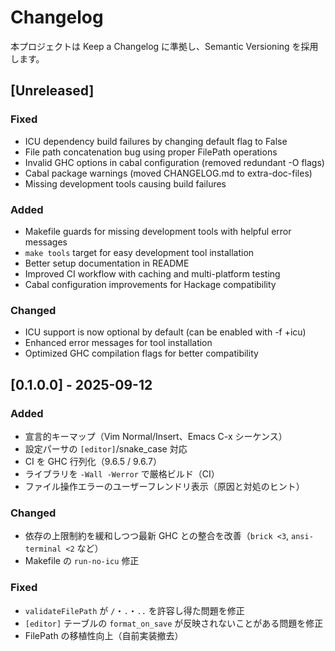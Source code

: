 # Changelog

本プロジェクトは Keep a Changelog に準拠し、Semantic Versioning を採用します。

## [Unreleased]
### Fixed
- ICU dependency build failures by changing default flag to False
- File path concatenation bug using proper FilePath operations
- Invalid GHC options in cabal configuration (removed redundant -O flags)
- Cabal package warnings (moved CHANGELOG.md to extra-doc-files)
- Missing development tools causing build failures

### Added
- Makefile guards for missing development tools with helpful error messages
- `make tools` target for easy development tool installation
- Better setup documentation in README
- Improved CI workflow with caching and multi-platform testing
- Cabal configuration improvements for Hackage compatibility

### Changed
- ICU support is now optional by default (can be enabled with -f +icu)
- Enhanced error messages for tool installation
- Optimized GHC compilation flags for better compatibility

## [0.1.0.0] - 2025-09-12
### Added
- 宣言的キーマップ（Vim Normal/Insert、Emacs C-x シーケンス）
- 設定パーサの `[editor]`/snake_case 対応
- CI を GHC 行列化（9.6.5 / 9.6.7）
- ライブラリを `-Wall -Werror` で厳格ビルド（CI）
- ファイル操作エラーのユーザーフレンドリ表示（原因と対処のヒント）

### Changed
- 依存の上限制約を緩和しつつ最新 GHC との整合を改善（`brick <3`, `ansi-terminal <2` など）
- Makefile の `run-no-icu` 修正

### Fixed
- `validateFilePath` が `/`・`.`・`..` を許容し得た問題を修正
- `[editor]` テーブルの `format_on_save` が反映されないことがある問題を修正
- FilePath の移植性向上（自前実装撤去）
